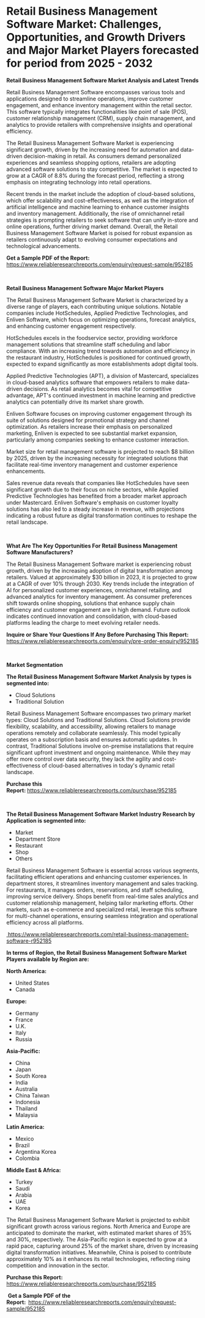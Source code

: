 <p><h1>Retail Business Management Software Market: Challenges, Opportunities, and Growth Drivers and Major Market Players forecasted for period from 2025 - 2032</h1></p><p><strong>Retail Business Management Software Market Analysis and Latest Trends</strong></p>
<p><p>Retail Business Management Software encompasses various tools and applications designed to streamline operations, improve customer engagement, and enhance inventory management within the retail sector. This software typically integrates functionalities like point of sale (POS), customer relationship management (CRM), supply chain management, and analytics to provide retailers with comprehensive insights and operational efficiency.</p><p>The Retail Business Management Software Market is experiencing significant growth, driven by the increasing need for automation and data-driven decision-making in retail. As consumers demand personalized experiences and seamless shopping options, retailers are adopting advanced software solutions to stay competitive. The market is expected to grow at a CAGR of 8.8% during the forecast period, reflecting a strong emphasis on integrating technology into retail operations.</p><p>Recent trends in the market include the adoption of cloud-based solutions, which offer scalability and cost-effectiveness, as well as the integration of artificial intelligence and machine learning to enhance customer insights and inventory management. Additionally, the rise of omnichannel retail strategies is prompting retailers to seek software that can unify in-store and online operations, further driving market demand. Overall, the Retail Business Management Software Market is poised for robust expansion as retailers continuously adapt to evolving consumer expectations and technological advancements.</p></p>
<p><strong>Get a Sample PDF of the Report:&nbsp;</strong> <a href="https://www.reliableresearchreports.com/enquiry/request-sample/952185?utm_campaign=3345&utm_medium=2&utm_source=Github&utm_content=ia&utm_term=17042025&utm_id=retail-business-management-software">https://www.reliableresearchreports.com/enquiry/request-sample/952185</a></p>
<p>&nbsp;</p>
<p><strong>Retail Business Management Software Major Market Players</strong></p>
<p><p>The Retail Business Management Software Market is characterized by a diverse range of players, each contributing unique solutions. Notable companies include HotSchedules, Applied Predictive Technologies, and Enliven Software, which focus on optimizing operations, forecast analytics, and enhancing customer engagement respectively.</p><p>HotSchedules excels in the foodservice sector, providing workforce management solutions that streamline staff scheduling and labor compliance. With an increasing trend towards automation and efficiency in the restaurant industry, HotSchedules is positioned for continued growth, expected to expand significantly as more establishments adopt digital tools.</p><p>Applied Predictive Technologies (APT), a division of Mastercard, specializes in cloud-based analytics software that empowers retailers to make data-driven decisions. As retail analytics becomes vital for competitive advantage, APT's continued investment in machine learning and predictive analytics can potentially drive its market share growth. </p><p>Enliven Software focuses on improving customer engagement through its suite of solutions designed for promotional strategy and channel optimization. As retailers increase their emphasis on personalized marketing, Enliven is expected to see substantial market expansion, particularly among companies seeking to enhance customer interaction.</p><p>Market size for retail management software is projected to reach $8 billion by 2025, driven by the increasing necessity for integrated solutions that facilitate real-time inventory management and customer experience enhancements.</p><p>Sales revenue data reveals that companies like HotSchedules have seen significant growth due to their focus on niche sectors, while Applied Predictive Technologies has benefited from a broader market approach under Mastercard. Enliven Software's emphasis on customer loyalty solutions has also led to a steady increase in revenue, with projections indicating a robust future as digital transformation continues to reshape the retail landscape.</p></p>
<p>&nbsp;</p>
<p><strong>What Are The Key Opportunities For Retail Business Management Software Manufacturers?</strong></p>
<p><p>The Retail Business Management Software market is experiencing robust growth, driven by the increasing adoption of digital transformation among retailers. Valued at approximately $30 billion in 2023, it is projected to grow at a CAGR of over 10% through 2030. Key trends include the integration of AI for personalized customer experiences, omnichannel retailing, and advanced analytics for inventory management. As consumer preferences shift towards online shopping, solutions that enhance supply chain efficiency and customer engagement are in high demand. Future outlook indicates continued innovation and consolidation, with cloud-based platforms leading the charge to meet evolving retailer needs.</p></p>
<p><strong>Inquire or Share Your Questions If Any Before Purchasing This Report:</strong> <a href="https://www.reliableresearchreports.com/enquiry/pre-order-enquiry/952185?utm_campaign=3345&utm_medium=2&utm_source=Github&utm_content=ia&utm_term=17042025&utm_id=retail-business-management-software">https://www.reliableresearchreports.com/enquiry/pre-order-enquiry/952185</a></p>
<p>&nbsp;</p>
<p><strong>Market Segmentation</strong></p>
<p><strong>The Retail Business Management Software Market Analysis by types is segmented into:</strong></p>
<p><ul><li>Cloud Solutions</li><li>Traditional Solution</li></ul></p>
<p><p>Retail Business Management Software encompasses two primary market types: Cloud Solutions and Traditional Solutions. Cloud Solutions provide flexibility, scalability, and accessibility, allowing retailers to manage operations remotely and collaborate seamlessly. This model typically operates on a subscription basis and ensures automatic updates. In contrast, Traditional Solutions involve on-premise installations that require significant upfront investment and ongoing maintenance. While they may offer more control over data security, they lack the agility and cost-effectiveness of cloud-based alternatives in today's dynamic retail landscape.</p></p>
<p><strong>Purchase this Report:&nbsp;</strong><a href="https://www.reliableresearchreports.com/purchase/952185?utm_campaign=3345&utm_medium=2&utm_source=Github&utm_content=ia&utm_term=17042025&utm_id=retail-business-management-software">https://www.reliableresearchreports.com/purchase/952185</a></p>
<p>&nbsp;</p>
<p><strong>The Retail Business Management Software Market Industry Research by Application is segmented into:</strong></p>
<p><ul><li>Market</li><li>Department Store</li><li>Restaurant</li><li>Shop</li><li>Others</li></ul></p>
<p><p>Retail Business Management Software is essential across various segments, facilitating efficient operations and enhancing customer experiences. In department stores, it streamlines inventory management and sales tracking. For restaurants, it manages orders, reservations, and staff scheduling, improving service delivery. Shops benefit from real-time sales analytics and customer relationship management, helping tailor marketing efforts. Other markets, such as e-commerce and specialized retail, leverage this software for multi-channel operations, ensuring seamless integration and operational efficiency across all platforms.</p></p>
<p><a href="https://www.reliableresearchreports.com/retail-business-management-software-r952185?utm_campaign=3345&utm_medium=2&utm_source=Github&utm_content=ia&utm_term=17042025&utm_id=retail-business-management-software">&nbsp;https://www.reliableresearchreports.com/retail-business-management-software-r952185</a></p>
<p><strong>In terms of Region, the Retail Business Management Software Market Players available by Region are:</strong></p>
<p>
    <p> <strong> North America: </strong>
        <ul>
            <li>United States</li>
            <li>Canada</li>
        </ul>
        </p> 
    <p> <strong> Europe: </strong>
        <ul>
            <li>Germany</li>
            <li>France</li>
            <li>U.K.</li>
            <li>Italy</li>
            <li>Russia</li>
        </ul>
        </p> 
    <p> <strong> Asia-Pacific: </strong>
        <ul>
            <li>China</li>
            <li>Japan</li>
            <li>South Korea</li>
            <li>India</li>
            <li>Australia</li>
            <li>China Taiwan</li>
            <li>Indonesia</li>
            <li>Thailand</li>
            <li>Malaysia</li>
        </ul>
        </p> 
    <p> <strong> Latin America: </strong>
        <ul>
            <li>Mexico</li>
            <li>Brazil</li>
            <li>Argentina Korea</li>
            <li>Colombia</li>
        </ul>
        </p> 
    <p> <strong> Middle East & Africa: </strong>
        <ul>
            <li>Turkey</li>
            <li>Saudi</li>
            <li>Arabia</li>
            <li>UAE</li>
            <li>Korea</li>
        </ul>
    </p>
    </p>
<p><p>The Retail Business Management Software Market is projected to exhibit significant growth across various regions. North America and Europe are anticipated to dominate the market, with estimated market shares of 35% and 30%, respectively. The Asia-Pacific region is expected to grow at a rapid pace, capturing around 25% of the market share, driven by increasing digital transformation initiatives. Meanwhile, China is poised to contribute approximately 10% as it enhances its retail technologies, reflecting rising competition and innovation in the sector.</p></p>
<p><strong>Purchase this Report: </strong><a href="https://www.reliableresearchreports.com/purchase/952185?utm_campaign=3345&utm_medium=2&utm_source=Github&utm_content=ia&utm_term=17042025&utm_id=retail-business-management-software">https://www.reliableresearchreports.com/purchase/952185</a></p>
<p>&nbsp;<strong>Get a Sample PDF of the Report:&nbsp;&nbsp;</strong><a href="https://www.reliableresearchreports.com/enquiry/request-sample/952185?utm_campaign=3345&utm_medium=2&utm_source=Github&utm_content=ia&utm_term=17042025&utm_id=retail-business-management-software">https://www.reliableresearchreports.com/enquiry/request-sample/952185</a></p>
<p><strong></strong></p>
<p><p></p><p></p><p></p></p>